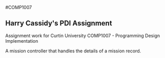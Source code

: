 #COMP1007
## Harry Cassidy's PDI Assignment

Assignment work for Curtin University COMP1007 - Programming Design Implementation

A mission controller that handles the details of a mission record.
